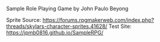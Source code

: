 Sample Role Playing Game by John Paulo Beyong

Sprite Source: https://forums.rpgmakerweb.com/index.php?threads/skylars-character-sprites.41628/
Test Site: https://jpmb0816.github.io/SampleRPG/
